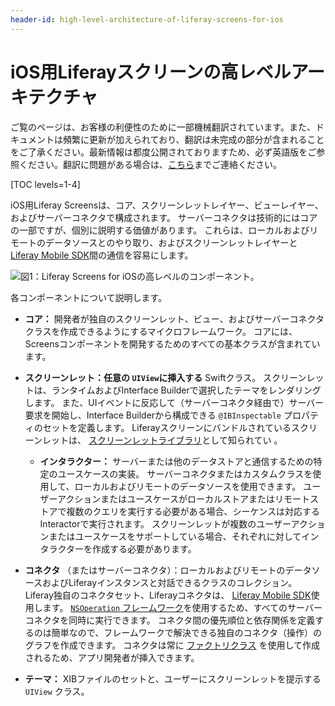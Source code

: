 ```yaml
---
header-id: high-level-architecture-of-liferay-screens-for-ios
---
```


# iOS用Liferayスクリーンの高レベルアーキテクチャ

<p class="alert alert-info"><span class="wysiwyg-color-blue120">ご覧のページは、お客様の利便性のために一部機械翻訳されています。また、ドキュメントは頻繁に更新が加えられており、翻訳は未完成の部分が含まれることをご了承ください。最新情報は都度公開されておりますため、必ず英語版をご参照ください。翻訳に問題がある場合は、<a href="mailto:support-content-jp@liferay.com">こちら</a>までご連絡ください。</span></p>

[TOC levels=1-4]

iOS用Liferay Screensは、コア、スクリーンレットレイヤー、ビューレイヤー、およびサーバーコネクタで構成されます。 サーバーコネクタは技術的にはコアの一部ですが、個別に説明する価値があります。 これらは、ローカルおよびリモートのデータソースとのやり取り、およびスクリーンレットレイヤーと [Liferay Mobile SDK](/docs/7-1/tutorials/-/knowledge_base/t/mobile-sdk)間の通信を容易にします。

![図1：Liferay Screens for iOSの高レベルのコンポーネント。](../../../../images/screens-ios-architecture-01.png)

各コンポーネントについて説明します。

  - **コア：** 開発者が独自のスクリーンレット、ビュー、およびサーバーコネクタクラスを作成できるようにするマイクロフレームワーク。 コアには、Screensコンポーネントを開発するためのすべての基本クラスが含まれています。

  - **スクリーンレット：任意の `UIView`に挿入する** Swiftクラス。 スクリーンレットは、ランタイムおよびInterface Builderで選択したテーマをレンダリングします。 また、UIイベントに反応して（サーバーコネクタ経由で）サーバー要求を開始し、Interface Builderから構成できる `@IBInspectable` プロパティのセットを定義します。 Liferayスクリーンにバンドルされているスクリーンレットは、 [スクリーンレットライブラリ](/docs/7-1/reference/-/knowledge_base/r/screenlets-in-liferay-screens-for-ios)として知られてい
 。</p></li> 
    
      - **インタラクター：** サーバーまたは他のデータストアと通信するための特定のユースケースの実装。 サーバーコネクタまたはカスタムクラスを使用して、ローカルおよびリモートのデータソースを使用できます。 ユーザーアクションまたはユースケースがローカルストアまたはリモートストアで複数のクエリを実行する必要がある場合、シーケンスは対応するInteractorで実行されます。 スクリーンレットが複数のユーザーアクションまたはユースケースをサポートしている場合、それぞれに対してインタラクターを作成する必要があります。

  - **コネクタ** （またはサーバーコネクタ）：ローカルおよびリモートのデータソースおよびLiferayインスタンスと対話できるクラスのコレクション。 Liferay独自のコネクタセット、Liferayコネクタは、 [Liferay Mobile SDK](/docs/7-1/tutorials/-/knowledge_base/t/invoking-liferay-services-in-your-ios-app)使用します。 [`NSOperation` フレームワーク](https://developer.apple.com/library/mac/documentation/General/Conceptual/ConcurrencyProgrammingGuide/OperationObjects/OperationObjects.html#//apple_ref/doc/uid/TP40008091-CH101-SW1)を使用するため、すべてのサーバーコネクタを同時に実行できます。 コネクタ間の優先順位と依存関係を定義するのは簡単なので、フレームワークで解決できる独自のコネクタ（操作）のグラフを作成できます。 コネクタは常に [ファクトリクラス](https://en.wikipedia.org/wiki/Abstract_factory_pattern) を使用して作成されるため、アプリ開発者が挿入できます。

  - **テーマ：** XIBファイルのセットと、ユーザーにスクリーンレットを提示する `UIView` クラス。</ul>
